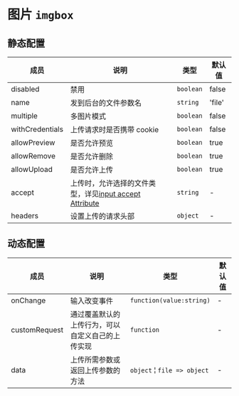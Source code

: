 # 图片 `imgbox`

## 静态配置

| 成员 | 说明 | 类型 | 默认值 |
| --- | --- | --- | --- |
| disabled | 禁用 | `boolean` | false |
| name | 发到后台的文件参数名 | `string` | 'file' |
| multiple | 多图片模式 | `boolean` | false |
| withCredentials | 上传请求时是否携带 cookie | `boolean` | false |
| allowPreview | 是否允许预览 | `boolean` | true |
| allowRemove | 是否允许删除 | `boolean` | true |
| allowUpload | 是否允许上传 | `boolean` | true |
| accept | 上传时，允许选择的文件类型，详见[input accept Attribute](https://developer.mozilla.org/en-US/docs/Web/HTML/Element/input#attr-accept) | `string` | - |
| headers | 设置上传的请求头部 | `object` | - |

## 动态配置

| 成员 | 说明 | 类型 | 默认值 |
| --- | --- | --- | --- |
| onChange | 输入改变事件 | `function(value:string)` | - |
| customRequest | 通过覆盖默认的上传行为，可以自定义自己的上传实现 | `function` | - |
| data | 上传所需参数或返回上传参数的方法 | `object` &brvbar; `file => object` | - |
